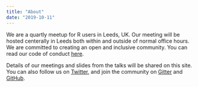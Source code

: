 ```yaml
---
title: "About"
date: "2019-10-11"
---
```

We are a quartly meetup for R users in Leeds, UK.
Our meeting will be hosted centerally in Leeds both within and outside of normal office hours. 
We are committed to creating an open and inclusive community. 
You can read our code of conduct [here](/codeofconduct).
  
Details of our meetings and slides from the talks will be shared on this site.
You can also follow us on [Twitter](https://twitter.com/r_users_leeds), and join the community on [Gitter](https://gitter.im/R_USERS_LEEDS) and [GitHub](https://github.com/r-leeds).